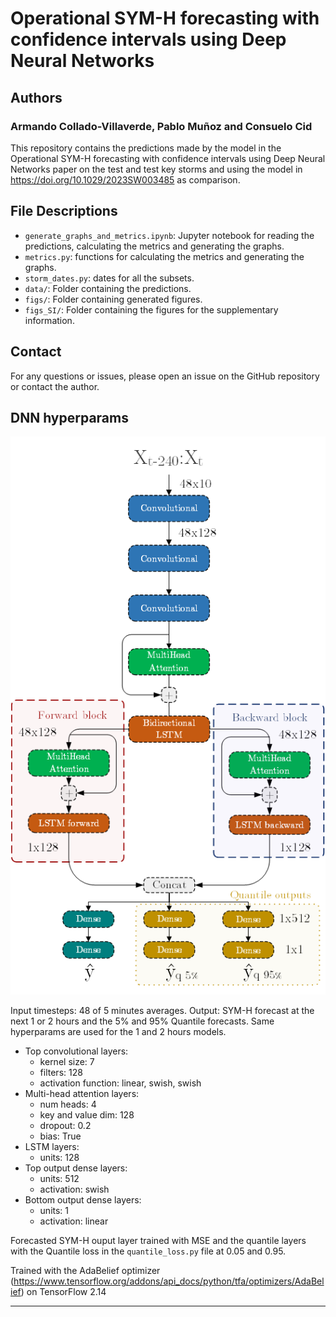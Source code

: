 # Operational SYM-H forecasting with confidence intervals using Deep Neural Networks
## Authors
### Armando Collado-Villaverde, Pablo Muñoz and Consuelo Cid

This repository contains the predictions made by the model in the Operational SYM-H forecasting with confidence intervals using Deep Neural Networks paper on the test and test key storms and using the model in https://doi.org/10.1029/2023SW003485 as comparison.

## File Descriptions

- `generate_graphs_and_metrics.ipynb`: Jupyter notebook for reading the predictions, calculating the metrics and generating the graphs.
- `metrics.py`: functions for calculating the metrics and generating the graphs.
- `storm_dates.py`: dates for all the subsets.
- `data/`: Folder containing the predictions.
- `figs/`: Folder containing generated figures.
- `figs_SI/`: Folder containing the figures for the supplementary information.

## Contact

For any questions or issues, please open an issue on the GitHub repository or contact the author.

## DNN hyperparams

![DNN sketch](arch_q.png "DNN sketch")

Input timesteps: 48 of 5 minutes averages.
Output: SYM-H forecast at the next 1 or 2 hours and the 5% and 95% Quantile forecasts.
Same hyperparams are used for the 1 and 2 hours models.

* Top convolutional layers:
    * kernel size: 7
    * filters: 128
    * activation function: linear, swish, swish
* Multi-head attention layers:
  * num heads: 4
  * key and value dim: 128
  * dropout: 0.2
  * bias: True
* LSTM layers:
  * units: 128
* Top output dense layers:
  * units: 512
  * activation: swish
* Bottom output dense layers:
  * units: 1
  * activation: linear

Forecasted SYM-H ouput layer trained with MSE and the quantile layers with the Quantile loss in the `quantile_loss.py` file at 0.05 and 0.95.

Trained with the AdaBelief optimizer (https://www.tensorflow.org/addons/api_docs/python/tfa/optimizers/AdaBelief) on TensorFlow 2.14

---
